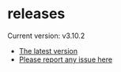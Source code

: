 # releases

Current version: v3.10.2

* [The latest version](https://github.com/inkdropapp/releases/releases/latest)
* [Please report any issue here](https://github.com/inkdropapp/forum)

